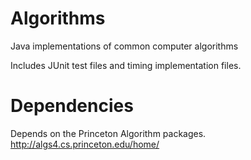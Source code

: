 # Algorithms
Java implementations of common computer algorithms

Includes JUnit test files and timing implementation files.

# Dependencies
Depends on the Princeton Algorithm packages.
http://algs4.cs.princeton.edu/home/
